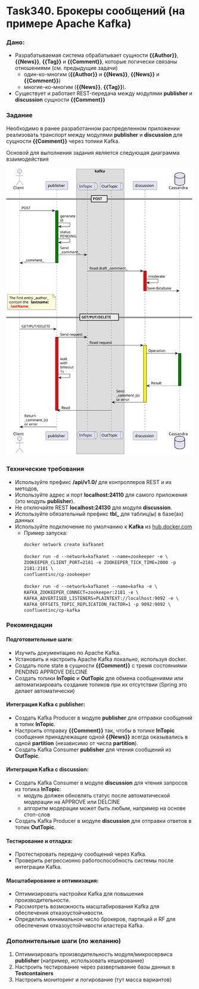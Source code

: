 #  Task340. Брокеры сообщений (на примере **Apache Kafka**)

### Дано:
- Разрабатываемая система обрабатывает сущности **{{Author}}**, **{{News}}**, **{{Tag}}** и **{{Comment}}**, 
которые логически связаны отношениями (см. предыдущие задачи)
    - один-ко-многим (**{{Author}}** и **{{News}}**, **{{News}}** и **{{Comment}}**)
    - многие-ко-многим (**{{News}}**, **{{Tag}}**).
- Существует и работает REST-передача между модулями **publisher** и **discussion** сущности **{{Comment}}**

### Задание
Необходимо в ранее разработанном распределенном приложении реализовать транспорт между модулями **publisher** и **discussion**
для сущности **{{Comment}}** через топики Kafka.

Основой для выполнения задания является следующая диаграмма взаимодействия

![sequence-diagram](media/340.svg)


### Технические требования

- Используйте префикс **/api/v1.0/** для контроллеров REST и их методов,
- Используйте адрес и порт **localhost:24110** для самого приложения (это модуль **publisher**).
- Не отключайте REST **localhost:24130** для модуля **discussion**.
- Используйте обязательный префикс **tbl_** для таблиц(ы) в базе(ах) данных
- Используйте подключение по умолчанию к **Kafka** из [hub.docker.com](https://hub.docker.com/r/confluentinc/cp-kafka)
  - Пример запуска:
    ```
    docker network create kafkanet

    docker run -d --network=kafkanet --name=zookeeper -e \
    ZOOKEEPER_CLIENT_PORT=2181 -e ZOOKEEPER_TICK_TIME=2000 -p 2181:2181 \
    confluentinc/cp-zookeeper
    
    docker run -d --network=kafkanet --name=kafka -e \
    KAFKA_ZOOKEEPER_CONNECT=zookeeper:2181 -e \
    KAFKA_ADVERTISED_LISTENERS=PLAINTEXT://localhost:9092 -e \
    KAFKA_OFFSETS_TOPIC_REPLICATION_FACTOR=1 -p 9092:9092 \
    confluentinc/cp-kafka
    ```
### Рекомендации

#### **Подготовительные шаги:**
- Изучить документацию по Apache Kafka.
- Установить и настроить Apache Kafka локально, используя docker.
- Создать поле state в сущности **{{Comment}}** с тремя состояниями PENDING APPROVE DELCINE
- Создать топики **InTopic** и **OutTopic** для обмена сообщениями или автоматизировать создание топиков при их отсутствии (Spring это делает автоматически)

#### Интеграция Kafka с **publisher:**
- Создать Kafka Producer в модуле **publisher** для отправки сообщений в топик **InTopic**.
- Настроить отправку **{{Comment}}** так, чтобы в топике **InTopic** сообщения 
  принадлежащие одной **{{News}}** всегда оказывались в одной **partition** (независимо от числа **partition**).
- Создать Kafka Consumer **publisher** для чтения сообщений из **OutTopic**.

#### Интеграция Kafka с **discussion:**
- Создать Kafka Consumer в модуле **discussion** для чтения запросов из топика **InTopic**:
  - модуль должен обновлять статус после автоматической модерации на APPROVE или DELCINE
  - алгоритм модерации может быть любым, например на основе стоп-слов
- Создать Kafka Producer в модуле **discussion** для отправки ответов в топик **OutTopic**.

#### Тестирование и отладка:
- Протестировать передачу сообщений через Kafka.
- Проверить регрессионно работоспособность системы после интеграции Kafka.

#### Масштабирование и оптимизация:
- Оптимизировать настройки Kafka для повышения производительности.
- Рассмотреть возможность масштабирования Kafka для обеспечения отказоустойчивости.
- Определить минимальное число брокеров, партиций и RF для обеспечения отказоустойчивости кластера Kafka.

### Дополнительные шаги (по желанию)
1. Оптимизировать производительность модуля/микросервиса **publisher** (например, использовать кеширование)
2. Настроить тестирование через развертывание базы данных в **Testcontainers**
3. Настроить мониторинг и логирование (тут масса вариантов)
